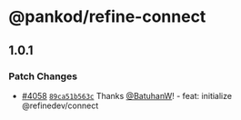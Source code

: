 # @pankod/refine-connect

## 1.0.1

### Patch Changes

-   [#4058](https://github.com/refinedev/refine/pull/4058) [`89ca51b563c`](https://github.com/refinedev/refine/commit/89ca51b563ce109b3f7ca17258d2fccaea5c50a1) Thanks [@BatuhanW](https://github.com/BatuhanW)! - feat: initialize @refinedev/connect
